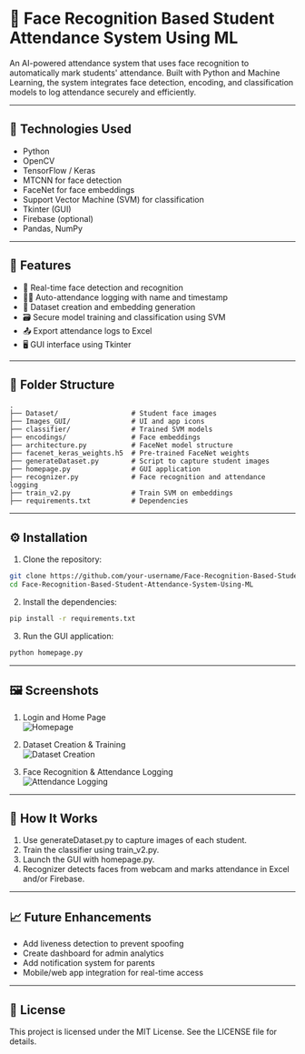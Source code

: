 # 📸 Face Recognition Based Student Attendance System Using ML

An AI-powered attendance system that uses face recognition to automatically mark students' attendance. Built with Python and Machine Learning, the system integrates face detection, encoding, and classification models to log attendance securely and efficiently.

---

## 🧠 Technologies Used

- Python  
- OpenCV  
- TensorFlow / Keras  
- MTCNN for face detection  
- FaceNet for face embeddings  
- Support Vector Machine (SVM) for classification  
- Tkinter (GUI)  
- Firebase (optional)  
- Pandas, NumPy  

---

## 🚀 Features

- 🎯 Real-time face detection and recognition  
- 🧑‍🎓 Auto-attendance logging with name and timestamp  
- 📁 Dataset creation and embedding generation  
- 🗃️ Secure model training and classification using SVM  
- 📤 Export attendance logs to Excel  
- 🖥️ GUI interface using Tkinter  

---

## 📁 Folder Structure

```
.
├── Dataset/                  # Student face images
├── Images_GUI/               # UI and app icons
├── classifier/               # Trained SVM models
├── encodings/                # Face embeddings
├── architecture.py           # FaceNet model structure
├── facenet_keras_weights.h5  # Pre-trained FaceNet weights
├── generateDataset.py        # Script to capture student images
├── homepage.py               # GUI application
├── recognizer.py             # Face recognition and attendance logging
├── train_v2.py               # Train SVM on embeddings
├── requirements.txt          # Dependencies
```

---

## ⚙️ Installation

1. Clone the repository:

```bash
git clone https://github.com/your-username/Face-Recognition-Based-Student-Attendance-System-Using-ML.git
cd Face-Recognition-Based-Student-Attendance-System-Using-ML
```

2. Install the dependencies:

```bash
pip install -r requirements.txt
```

3. Run the GUI application:

```bash
python homepage.py
```

---

## 🖼️ Screenshots

1. Login and Home Page  
   ![Homepage](./screenshots/screenshot1.png)

2. Dataset Creation & Training  
   ![Dataset Creation](./screenshots/screenshot2.png)

3. Face Recognition & Attendance Logging  
   ![Attendance Logging](./screenshots/screenshot3.png)

---

## 🧪 How It Works

1. Use generateDataset.py to capture images of each student.  
2. Train the classifier using train_v2.py.  
3. Launch the GUI with homepage.py.  
4. Recognizer detects faces from webcam and marks attendance in Excel and/or Firebase.

---

## 📈 Future Enhancements

- Add liveness detection to prevent spoofing  
- Create dashboard for admin analytics  
- Add notification system for parents  
- Mobile/web app integration for real-time access  

---

## 🪪 License

This project is licensed under the MIT License. See the LICENSE file for details.
